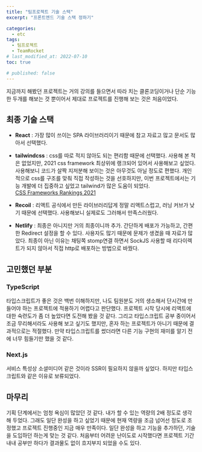 ```yaml
---
title: "팀프로젝트 기술 스택"
excerpt: "프론트엔드 기술 스택 정하기"

categories:
  - etc
tags:
  - 팀프로젝트
  - TeamRocket
# last_modified_at: 2022-07-10
toc: true

# published: false
---
```


지금까지 해봤던 프로젝트는 거의 강의를 들으면서 따라 치는 클론코딩이거나 단순 기능 한 두개를 해보는 것 뿐이어서 제대로 프로젝트를 진행해 보는 것은 처음이었다. 

## 최종 기술 스택
- **React** : 가장 많이 쓰이는 SPA 라이브러리이기 때문에 참고 자료고 많고 문서도 많아서 선택했다. 

- **tailwindcss** : css를 따로 적지 않아도 되는 편리함 때문에 선택했다. 사용해 본 적은 없었지만, 2021 css framework 최상위에 랭크되어 있어서 사용해보고 싶었다. 사용해보니 코드가 살짝 지저분해 보이는 것은 아무것도 아닐 정도로 편했다. 개인적으로 css를 구조를 맞춰 직접 작성하는 것을 선호하지만, 이번 프로젝트에서는 기능 개발에 더 집중하고 싶었고 tailwind가 많은 도움이 되었다.  
[CSS Frameworks Rankings 2021](https://2021.stateofcss.com/en-US/technologies/css-frameworks/) 

- **Recoil** : 리액트 공식에서 만든 라이브러리답게 정말 리액트스럽고, 러닝 커브가 낮기 때문에 선택했다. 사용해보니 실제로도 그러해서 만족스러웠다. 

- **Netlify** : 최종은 아니지만 거의 최종이니까 추가. 간단하게 배포가 가능하고, 간편한 Redirect 설정을 할 수 있다. 사용자도 많기 때문에 문제가 생겼을 때 자료가 많았다. 최종이 아닌 이유는 채팅쪽 stomp연결 하면서 SockJS 사용할 때 리다이렉트가 되지 않아서 직접 http로 배포하는 방법으로 바꿨다. 


## 고민했던 부분
### TypeScript
타입스크립트가 좋은 것은 백번 이해하지만, 나도 팀원분도 거의 생소해서 단시간에 만들어야 하는 프로젝트에 적용하기 어렵다고 판단했다. 프로젝트 시작 당시에 리액트에 대한 숙련도가 좀 더 높았다면 도전해 봤을 것 같다. 그리고 타입스크립트 공부 중이어서 조금 무리해서라도 사용해 보고 싶기도 했지만, 혼자 하는 프로젝트가 아니기 때문에 결과적으로는 적절했다. 만약 타입스크립트를 썼더라면 다른 기능 구현의 재미를 알기 전에 너무 힘들기만 했을 것 같다. 

### Next.js
서비스 특성상 소셜미디어 같은 것이라 SSR이 필요하지 않을까 싶었다. 하지만 타입스크립트와 같은 이유로 보류되었다. 


## 마무리
기획 단계에서는 엄청 욕심이 많았던 것 같다. 내가 할 수 있는 역량의 2배 정도로 생각해 두었다. 그래도 일단 완성을 하고 싶었기 때문에 현재 역량을 조금 넘어선 정도로 조정했고 프로젝트 진행중인 지금 매우 만족이다. 일단 완성을 하고 기능을 추가하던, 기술을 도입하던 하는게 맞는 것 같다. 처음부터 어려운 난이도로 시작했다면 프로젝트 기간 내내 공부만 하다가 결과물도 없이 흐지부지 되었을 수도 있다. 